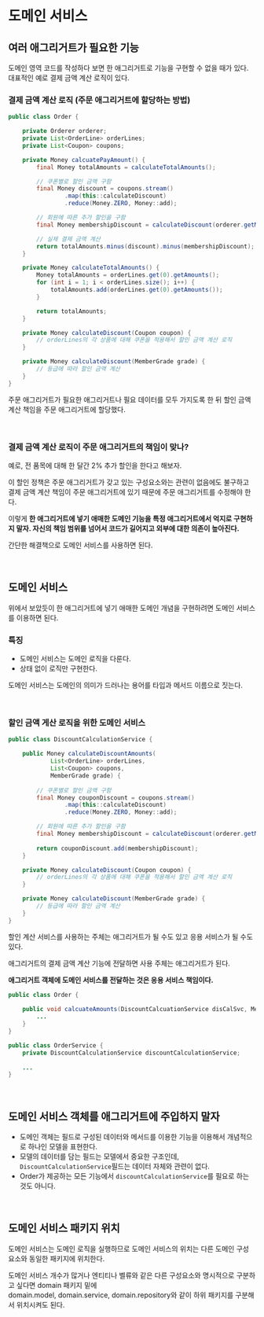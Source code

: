 # 도메인 서비스

## 여러 애그리거트가 필요한 기능

도메인 영역 코드를 작성하다 보면 한 애그리거트로 기능을 구현할 수 없을 때가 있다. 대표적인 예로 결제 금액 계산 로직이 있다.

### 결제 금액 계산 로직 (주문 애그리거트에 할당하는 방법)

~~~java
public class Order {

    private Orderer orderer;
    private List<OrderLine> orderLines;
    private List<Coupon> coupons;

    private Money calcuatePayAmount() {
        final Money totalAmounts = calculateTotalAmounts();

        // 쿠폰별로 할인 금액 구함
        final Money discount = coupons.stream()
                .map(this::calculateDiscount)
                .reduce(Money.ZERO, Money::add);

        // 회원에 따른 추가 할인을 구함
        final Money membershipDiscount = calculateDiscount(orderer.getMember().getGrade());

        // 실제 결제 금액 계산
        return totalAmounts.minus(discount).minus(membershipDiscount);
    }

    private Money calculateTotalAmounts() {
        Money totalAmounts = orderLines.get(0).getAmounts();
        for (int i = 1; i < orderLines.size(); i++) {
            totalAmounts.add(orderLines.get(0).getAmounts());
        }

        return totalAmounts;
    }

    private Money calculateDiscount(Coupon coupon) {
        // orderLines의 각 상품에 대해 쿠폰을 적용해서 할인 금액 계산 로직
    }

    private Money calculateDiscount(MemberGrade grade) {
        // 등급에 따라 할인 금액 계산
    }
}
~~~

주문 애그리거트가 필요한 애그리거트나 필요 데이터를 모두 가지도록 한 뒤 할인 금액 계산 책임을 주문 애그리거트에 할당했다.

</br >

### 결제 금액 계산 로직이 주문 애그리거트의 책임이 맞나?

예로, 전 품목에 대해 한 달간 2% 추가 할인을 한다고 해보자.

이 할인 정책은 주문 애그리거트가 갖고 있는 구성요소와는 관련이 없음에도 불구하고 결제 금액 계산 책임이 주문 애그리거트에 있기 때문에 주문 애그리거트를 수정해야 한다.

이렇게 **한 애그리거트에 넣기 애매한 도메인 기능을 특정 애그리거트에서 억지로 구현하지 말자. 자신의 책임 범위를 넘어서 코드가 길어지고 외부에 대한 의존이 높아진다.**

간단한 해결책으로 도메인 서비스를 사용하면 된다.

</br >

## 도메인 서비스

위에서 보았듯이 한 애그리거트에 넣기 애매한 도메인 개념을 구현하려면 도메인 서비스를 이용하면 된다.

### 특징

- 도메인 서비스는 도메인 로직을 다룬다.
- 상태 없이 로직만 구현한다.

도메인 서비스는 도메인의 의미가 드러나는 용어를 타입과 메서드 이름으로 짓는다.

</br >

### 할인 금액 게산 로직을 위한 도메인 서비스

~~~java
public class DiscountCalculationService {

    public Money calculateDiscountAmounts(
            List<OrderLine> orderLines,
            List<Coupon> coupons,
            MemberGrade grade) {
        
        // 쿠폰별로 할인 금액 구함
        final Money couponDiscount = coupons.stream()
                .map(this::calculateDiscount)
                .reduce(Money.ZERO, Money::add);

        // 회원에 따른 추가 할인을 구함
        final Money membershipDiscount = calculateDiscount(orderer.getMember().getGrade());
        
        return couponDiscount.add(membershipDiscount);
    }

    private Money calculateDiscount(Coupon coupon) {
        // orderLines의 각 상품에 대해 쿠폰을 적용해서 할인 금액 계산 로직
    }

    private Money calculateDiscount(MemberGrade grade) {
        // 등급에 따라 할인 금액 계산
    }
}
~~~

할인 계산 서비스를 사용하는 주체는 애그리거트가 될 수도 있고 응용 서비스가 될 수도 있다.

애그리거트의 결제 금액 계산 기능에 전달하면 사용 주체는 애그리거트가 된다.

**애그리거트 객체에 도메인 서비스를 전달하는 것은 응용 서비스 책임이다.**

~~~java
public class Order {
    
    public void calcuateAmounts(DiscountCalcuationService disCalSvc, MemberGrade grade){
        ...
    }
}

public class OrderService {
    private DiscountCalculationService discountCalculationService;
  
    ...
}
~~~

</br >

## 도메인 서비스 객체를 애그리거트에 주입하지 말자

- 도메인 객체는 필드로 구성된 데이터와 메서드를 이용한 기능을 이용해서 개념적으로 하나인 모델을 표현한다.
- 모델의 데이터를 담는 필드는 모델에서 중요한 구조인데, `DiscountCalculationService`필드는 데이터 자체와 관련이 없다.
- Order가 제공하는 모든 기능에서 `discountCalculationService`를 필요로 하는 것도 아니다.

</br >

## 도메인 서비스 패키지 위치

도메인 서비스는 도메인 로직을 실행하므로 도메인 서비스의 위치는 다른 도메인 구성 요소와 동일한 패키지에 위치한다.

도메인 서비스 개수가 많거나 엔티티나 벨류와 같은 다른 구성요소와 명시적으로 구분하고 싶다면 domain 패키지 밑에</br >domain.model, domain.service, domain.repository와 같이 하위 패키지를 구분해서 위치시켜도 된다.

